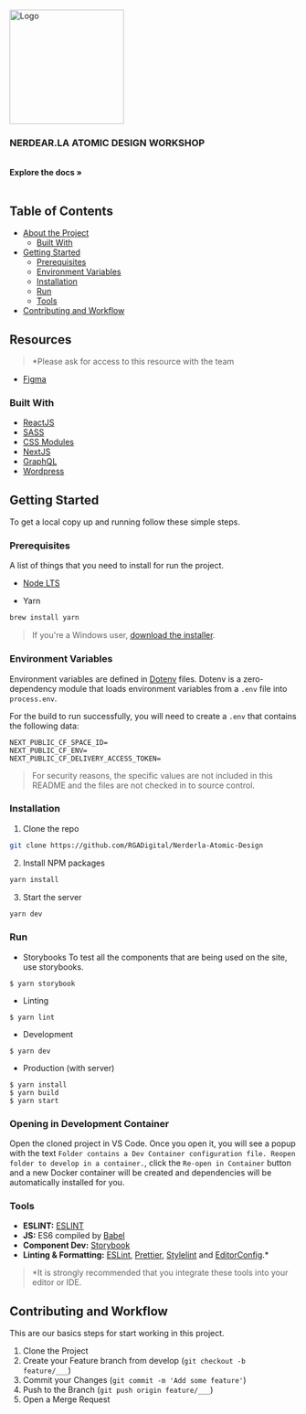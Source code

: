 <br />
<p>
  <img src="https://i.postimg.cc/MKD0dx8k/NERDEARLA-logos-04.png" alt="Logo" width="200">

  <h3>NERDEAR.LA ATOMIC DESIGN WORKSHOP</h3>

  <p>
    <br />
    <strong>Explore the docs »</strong>
    <br />
    <br />
  </p>
</p>

<!-- TABLE OF CONTENTS -->

## Table of Contents

- [About the Project](#about-the-project)
  - [Built With](#built-with)
- [Getting Started](#getting-started)
  - [Prerequisites](#prerequisites)
  - [Environment Variables](#environment-variables)
  - [Installation](#installation)
  - [Run](#run)
  - [Tools](#tools)
- [Contributing and Workflow](#contributing-and-workflow)

## Resources

> \*Please ask for access to this resource with the team

- [Figma](https://www.figma.com/file/KQqGzwaKUh4QLoGqlM19AT/Movie-app-Figma?node-id=468%3A973)

### Built With

- [ReactJS](https://reactjs.org/)
- [SASS](https://nextjs.org/docs/basic-features/built-in-css-support#sass-support)
- [CSS Modules](https://nextjs.org/docs/advanced-features/customizing-postcss-config#css-modules)
- [NextJS](https://nextjs.org/)
- [GraphQL](https://graphql.org/)
- [Wordpress](https://wordpress.com/)

<!-- GETTING STARTED -->

## Getting Started

To get a local copy up and running follow these simple steps.

### Prerequisites

A list of things that you need to install for run the project.

- [Node LTS](https://nodejs.org/)

- Yarn

```sh
brew install yarn
```

> If you're a Windows user,
> [download the installer](https://yarnpkg.com/en/docs/install#windows-stable).

### Environment Variables

Environment variables are defined in
[Dotenv](https://github.com/motdotla/dotenv) files. Dotenv is a zero-dependency
module that loads environment variables from a `.env` file into `process.env`.

For the build to run successfully, you will need to create a `.env` that
contains the following data:

```
NEXT_PUBLIC_CF_SPACE_ID=
NEXT_PUBLIC_CF_ENV=
NEXT_PUBLIC_CF_DELIVERY_ACCESS_TOKEN=
```

> For security reasons, the specific values are not included in this README and
> the files are not checked in to source control.

### Installation

1. Clone the repo

```sh
git clone https://github.com/RGADigital/Nerderla-Atomic-Design
```

2. Install NPM packages

```sh
yarn install
```

3. Start the server

```sh
yarn dev
```

### Run

- Storybooks To test all the components that are being used on the site, use
  storybooks.

```
$ yarn storybook
```

- Linting

```
$ yarn lint
```

- Development

```
$ yarn dev
```

- Production (with server)

```
$ yarn install
$ yarn build
$ yarn start
```

### Opening in Development Container

Open the cloned project in VS Code. Once you open it, you will see a popup with the text `Folder contains a Dev Container configuration file. Reopen folder to develop in a container.`, click the `Re-open in Container` button and a new Docker container will be created and dependencies will be automatically installed for you.

### Tools

- **ESLINT:**
  [ESLINT](https://marketplace.visualstudio.com/items?itemName=dbaeumer.vscode-eslint)
- **JS:** ES6 compiled by [Babel](https://babeljs.io)
- **Component Dev:** [Storybook](https://storybook.js.org/)
- **Linting & Formatting:** [ESLint](https://eslint.org/),
  [Prettier](https://prettier.io/docs/en/editors.html),
  [Stylelint](https://stylelint.io/) and
  [EditorConfig](https://editorconfig.org/).\*

> \*It is strongly recommended that you integrate these tools into your editor
> or IDE.

## Contributing and Workflow

This are our basics steps for start working in this project.

1. Clone the Project
2. Create your Feature branch from develop (`git checkout -b feature/___`)
3. Commit your Changes (`git commit -m 'Add some feature'`)
4. Push to the Branch (`git push origin feature/___`)
5. Open a Merge Request
